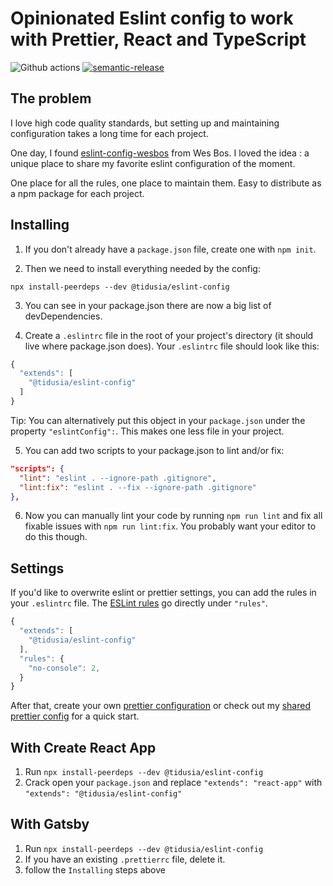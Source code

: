 # Opinionated Eslint config to work with Prettier, React and TypeScript

![Github actions](https://github.com/tidusia/eslint-config/actions/workflows/release.yml/badge.svg)
[![semantic-release](https://img.shields.io/badge/%20%20%F0%9F%93%A6%F0%9F%9A%80-semantic--release-e10079.svg)](https://github.com/semantic-release/semantic-release)

## The problem

I love high code quality standards, but setting up and maintaining configuration takes a long time for each project.

One day, I found [eslint-config-wesbos](https://github.com/wesbos/eslint-config-wesbos) from Wes Bos.
I loved the idea : a unique place to share my favorite eslint configuration of the moment.

One place for all the rules, one place to maintain them. Easy to distribute as a npm package for each project.

## Installing

1. If you don't already have a `package.json` file, create one with `npm init`.

2. Then we need to install everything needed by the config:

```
npx install-peerdeps --dev @tidusia/eslint-config
```

3. You can see in your package.json there are now a big list of devDependencies.

4. Create a `.eslintrc` file in the root of your project's directory (it should live where package.json does). Your `.eslintrc` file should look like this:

```js
{
  "extends": [
    "@tidusia/eslint-config"
  ]
}
```

Tip: You can alternatively put this object in your `package.json` under the property `"eslintConfig":`. This makes one less file in your project.

5. You can add two scripts to your package.json to lint and/or fix:

```json
"scripts": {
  "lint": "eslint . --ignore-path .gitignore",
  "lint:fix": "eslint . --fix --ignore-path .gitignore"
},
```

6. Now you can manually lint your code by running `npm run lint` and fix all fixable issues with `npm run lint:fix`. You probably want your editor to do this though.

## Settings

If you'd like to overwrite eslint or prettier settings, you can add the rules in your `.eslintrc` file. The [ESLint rules](https://eslint.org/docs/rules/) go directly under `"rules"`.

```js
{
  "extends": [
    "@tidusia/eslint-config"
  ],
  "rules": {
    "no-console": 2,
  }
}
```

After that, create your own [prettier configuration](https://prettier.io/docs/en/install.html) or check out my [shared prettier config](https://github.com/tidusia/prettier-config) for a quick start.

## With Create React App

1. Run `npx install-peerdeps --dev @tidusia/eslint-config`
1. Crack open your `package.json` and replace `"extends": "react-app"` with `"extends": "@tidusia/eslint-config"`

## With Gatsby

1. Run `npx install-peerdeps --dev @tidusia/eslint-config`
1. If you have an existing `.prettierrc` file, delete it.
1. follow the `Installing` steps above
